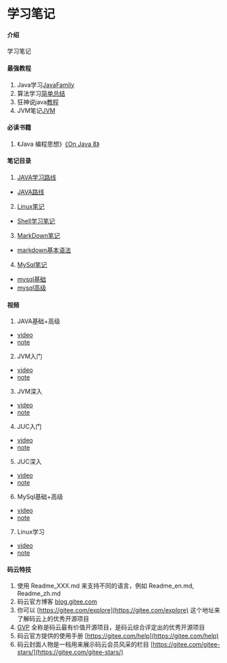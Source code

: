 # 学习笔记

#### 介绍
学习笔记

#### 最强教程
1. Java学习[JavaFamily](https://github.com/AobingJava/JavaFamily)
2. 算法学习[简单总结](https://github.com/luxiangqiang/Blog)
3. 狂神说java[教程](https://gitee.com/kuangstudy/openclass?_from=gitee_search)
4. JVM笔记[JVM](https://gitee.com/moxi159753/LearningNotes/tree/master/JVM)

#### 必读书籍
1. 《Java 编程思想》[《On Java 8》](https://github.com/LingCoder/OnJava8)
#### 笔记目录
1. [JAVA学习路线](https://gitee.com/FLHKING/learning-notes/tree/master/%E5%AD%A6%E4%B9%A0%E7%AC%94%E8%AE%B0)
- [JAVA路线](https://gitee.com/FLHKING/learning-notes/blob/master/%E5%AD%A6%E4%B9%A0%E7%AC%94%E8%AE%B0/JAVAX%E5%AD%A6%E4%B9%A0%E8%B7%AF%E7%BA%BF/%E5%AD%A6%E4%B9%A0%E8%B7%AF%E7%BA%BF.md)
2. [Linux笔记](https://gitee.com/FLHKING/learning-notes/tree/master/%E5%AD%A6%E4%B9%A0%E7%AC%94%E8%AE%B0)
- [ Shell学习笔记](https://gitee.com/FLHKING/learning-notes/blob/master/%E5%AD%A6%E4%B9%A0%E7%AC%94%E8%AE%B0/Linux%E7%AC%94%E8%AE%B0/Shell%E5%AD%A6%E4%B9%A0%E7%AC%94%E8%AE%B0.md)
3. [MarkDown笔记](https://gitee.com/FLHKING/learning-notes/tree/master/%E5%AD%A6%E4%B9%A0%E7%AC%94%E8%AE%B0)
- [markdown基本语法](https://gitee.com/FLHKING/learning-notes/blob/master/%E5%AD%A6%E4%B9%A0%E7%AC%94%E8%AE%B0/MarkDown%E7%AC%94%E8%AE%B0/markdown%E5%9F%BA%E6%9C%AC%E8%AF%AD%E6%B3%95.md)
4. [MySql笔记](https://gitee.com/FLHKING/learning-notes/tree/master/%E5%AD%A6%E4%B9%A0%E7%AC%94%E8%AE%B0)
- [mysql基础](https://gitee.com/FLHKING/learning-notes/blob/master/%E5%AD%A6%E4%B9%A0%E7%AC%94%E8%AE%B0/MySql%E7%AC%94%E8%AE%B0/mysql%E5%9F%BA%E7%A1%80.md)
- [mysql高级](https://gitee.com/FLHKING/learning-notes/blob/master/%E5%AD%A6%E4%B9%A0%E7%AC%94%E8%AE%B0/MySql%E7%AC%94%E8%AE%B0/mysql%E9%AB%98%E7%BA%A7.md)

#### 视频
1. JAVA基础+高级
* [video](https://www.bilibili.com/video/BV12b411K7Zu?from=search&seid=13782847219814814889)
* [note](http://)
2. JVM入门
* [video](https://www.bilibili.com/video/BV1iJ411d7jS?from=search&seid=10293549069688526810)
* [note](http://)
3. JVM深入
* [video](https://www.bilibili.com/video/BV1PJ411n7xZ)
* [note](http://)
4. JUC入门
* [video](https://www.bilibili.com/video/BV1B7411L7tE?from=search&seid=3044505469816031689)
* [note](http://)
5. JUC深入
* [video](https://www.bilibili.com/video/BV12b411K7Zu?from=search&seid=13782847219814814889)
* [note](http://)
6. MySql基础+高级
* [video](https://www.bilibili.com/video/BV12b411K7Zu?from=search&seid=13782847219814814889)
* [note](http://)
7. Linux学习
* [video](https://www.bilibili.com/video/BV1mW411i7Qf?from=search&seid=15890104071627216264)
* [note](http://)


#### 码云特技

1.  使用 Readme\_XXX.md 来支持不同的语言，例如 Readme\_en.md, Readme\_zh.md
2.  码云官方博客 [blog.gitee.com](https://blog.gitee.com)
3.  你可以 [https://gitee.com/explore](https://gitee.com/explore) 这个地址来了解码云上的优秀开源项目
4.  [GVP](https://gitee.com/gvp) 全称是码云最有价值开源项目，是码云综合评定出的优秀开源项目
5.  码云官方提供的使用手册 [https://gitee.com/help](https://gitee.com/help)
6.  码云封面人物是一档用来展示码云会员风采的栏目 [https://gitee.com/gitee-stars/](https://gitee.com/gitee-stars/)
